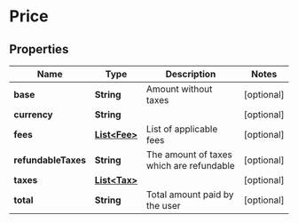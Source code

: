 

# Price


## Properties

| Name | Type | Description | Notes |
|------------ | ------------- | ------------- | -------------|
|**base** | **String** | Amount without taxes |  [optional] |
|**currency** | **String** |  |  [optional] |
|**fees** | [**List&lt;Fee&gt;**](Fee.md) | List of applicable fees |  [optional] |
|**refundableTaxes** | **String** | The amount of taxes which are refundable |  [optional] |
|**taxes** | [**List&lt;Tax&gt;**](Tax.md) |  |  [optional] |
|**total** | **String** | Total amount paid by the user |  [optional] |



